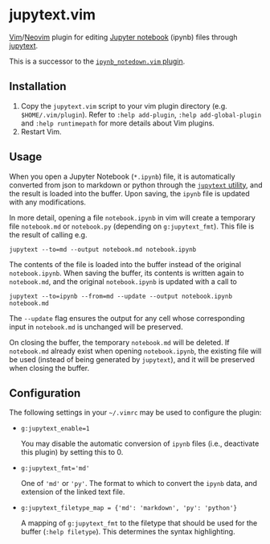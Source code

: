 # jupytext.vim

[Vim][1]/[Neovim][2] plugin for editing [Jupyter notebook][3] (ipynb) files
through [jupytext][4].

This is a successor to the [`ipynb_notedown.vim` plugin][5].


## Installation

1.  Copy the `jupytext.vim` script to your vim plugin directory (e.g. `$HOME/.vim/plugin`). Refer to `:help add-plugin`, `:help add-global-plugin` and `:help runtimepath` for more details about Vim plugins.
2.  Restart Vim.


## Usage

When you open a Jupyter Notebook (`*.ipynb`) file, it is automatically converted from json to markdown or python through the [`jupytext` utility][4], and the result is loaded into the buffer. Upon saving, the `ipynb` file is updated with any modifications.

In more detail, opening a file `notebook.ipynb` in vim will create a temporary file `notebook.md` or `notebook.py` (depending on `g:jupytext_fmt`). This file is the result of calling e.g.

    jupytext --to=md --output notebook.md notebook.ipynb

The contents of the file is loaded into the buffer instead of the original `notebook.ipynb`. When saving the buffer, its contents is written again to `notebook.md`, and the original `notebook.ipynb` is updated with a call to

    jupytext --to=ipynb --from=md --update --output notebook.ipynb notebook.md

The `--update` flag ensures the output for any cell whose corresponding input in `notebook.md` is unchanged will be preserved.

On closing the buffer, the temporary `notebook.md` will be deleted. If `notebook.md` already exist when opening `notebook.ipynb`, the existing file will be used (instead of being generated by `jupytext`), and it will be preserved when closing the buffer.


## Configuration

The following settings in your `~/.vimrc` may be used to configure the plugin:

*   `g:jupytext_enable=1`

    You may disable the automatic conversion of `ipynb` files (i.e., deactivate this plugin) by setting this to 0.

*   `g:jupytext_fmt='md'`

    One of `'md'` or `'py'`. The format to which to convert the `ipynb` data, and extension of the linked text file.

*   `g:jupytext_filetype_map = {'md': 'markdown', 'py': 'python'}`

    A mapping of `g:jupytext_fmt` to the filetype that should be used for the buffer (`:help filetype`). This determines the syntax highlighting.


[1]: http://www.vim.org
[2]: https://neovim.io
[3]: http://jupyter.org
[4]: https://github.com/mwouts/jupytext
[5]: https://github.com/goerz/ipynb_notedown.vim
